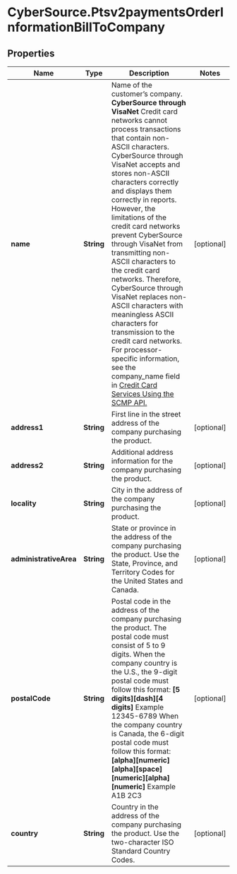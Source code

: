 # CyberSource.Ptsv2paymentsOrderInformationBillToCompany

## Properties
Name | Type | Description | Notes
------------ | ------------- | ------------- | -------------
**name** | **String** | Name of the customer’s company.  **CyberSource through VisaNet** Credit card networks cannot process transactions that contain non-ASCII characters. CyberSource through VisaNet accepts and stores non-ASCII characters correctly and displays them correctly in reports. However, the limitations of the credit card networks prevent CyberSource through VisaNet from transmitting non-ASCII characters to the credit card networks. Therefore, CyberSource through VisaNet replaces non-ASCII characters with meaningless ASCII characters for transmission to the credit card networks.  For processor-specific information, see the company_name field in [Credit Card Services Using the SCMP API.](http://apps.cybersource.com/library/documentation/dev_guides/CC_Svcs_SCMP_API/html)  | [optional] 
**address1** | **String** | First line in the street address of the company purchasing the product. | [optional] 
**address2** | **String** | Additional address information for the company purchasing the product. | [optional] 
**locality** | **String** | City in the address of the company purchasing the product. | [optional] 
**administrativeArea** | **String** | State or province in the address of the company purchasing the product. Use the State, Province, and Territory Codes for the United States and Canada.  | [optional] 
**postalCode** | **String** | Postal code in the address of the company purchasing the product. The postal code must consist of 5 to 9 digits.  When the company country is the U.S., the 9-digit postal code must follow this format: **[5 digits][dash][4 digits]** Example 12345-6789  When the company country is Canada, the 6-digit postal code must follow this format: **[alpha][numeric][alpha][space][numeric][alpha][numeric]** Example A1B 2C3  | [optional] 
**country** | **String** | Country in the address of the company purchasing the product. Use the two-character ISO Standard Country Codes.  | [optional] 


